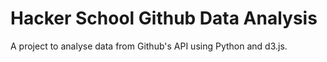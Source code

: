 Hacker School Github Data Analysis
==================================

A project to analyse data from Github's API using Python and d3.js.
